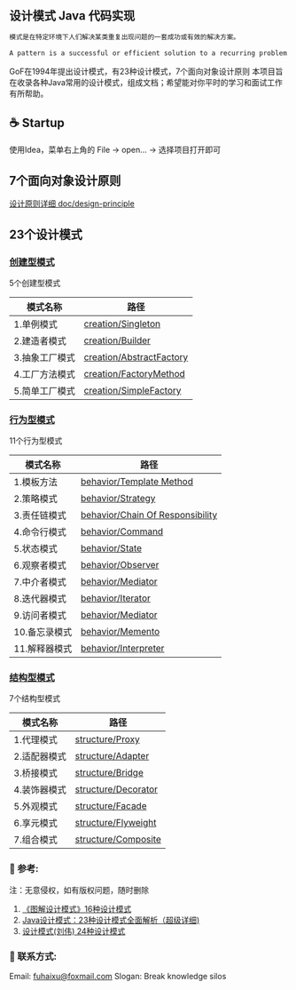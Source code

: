 ## 设计模式 Java 代码实现

```java 
模式是在特定环境下人们解决某类重复出现问题的一套成功或有效的解决方案。

A pattern is a successful or efficient solution to a recurring problem within a context
```

GoF在1994年提出设计模式，有23种设计模式，7个面向对象设计原则
本项目旨在收录各种Java常用的设计模式，组成文档；希望能对你平时的学习和面试工作有所帮助。

## ☕️ Startup
使用Idea，菜单右上角的 File -> open... -> 选择项目打开即可

## 7个面向对象设计原则
[设计原则详细 doc/design-principle](doc/design-principle.md)

## 23个设计模式

### [创建型模式](src/com/design/pattern/creation/creational-pattern.md)
5个创建型模式

| 模式名称   | 路径                                                         |
| ---------- | ------------------------------------------------------------ |
|1.单例模式   | [creation/Singleton](src/com/design/pattern/creation/singleton/singleton.md) |
|2.建造者模式 | [creation/Builder](src/com/design/pattern/creation/build/MyBuilder.java)  |
|3.抽象工厂模式 | [creation/AbstractFactory](src/com/design/pattern/creation/factory/AbstractFactory.java) |
|4.工厂方法模式 | [creation/FactoryMethod](src/com/design/pattern/creation/factory/FactoryMethod.java) |
|5.简单工厂模式 | [creation/SimpleFactory](src/com/design/pattern/creation/factory/SimpleFactory.java) |


### [行为型模式](src/com/design/pattern/behavior/behavior-pattern.md)
11个行为型模式

| 模式名称   | 路径                                                         |
| ---------- | ------------------------------------------------------------ |
|1.模板方法 |[behavior/Template Method](src/com/design/pattern/behavior/tempmethod/TemplateMethodTest.java)|
|2.策略模式 |[behavior/Strategy](src/com/design/pattern/behavior/strategy/StrategyTest.java)|
|3.责任链模式|[behavior/Chain Of Responsibility](src/com/design/pattern/behavior/chainofresponsibility/ChainOfResponsibilityTest.java)|
|4.命令行模式|[behavior/Command](src/com/design/pattern/behavior/command/CommandTest.java)|
|5.状态模式|[behavior/State](src/com/design/pattern/behavior/state/StateTest.java)|
|6.观察者模式|[behavior/Observer](src/com/design/pattern/behavior/observer/ObserverTest.java)|
|7.中介者模式|[behavior/Mediator](src/com/design/pattern/behavior/mediator/MediatorTest.java)|
|8.迭代器模式|[behavior/Iterator](src/com/design/pattern/behavior/iterator/IteratorTest.java)|
|9.访问者模式|[behavior/Mediator](src/com/design/pattern/behavior/mediator/MediatorTest.java)|
|10.备忘录模式|[behavior/Memento](src/com/design/pattern/behavior/memento/MementoTest.java)|
|11.解释器模式|[behavior/Interpreter](src/com/design/pattern/behavior/interpreter/InterpreterTest.java)|


### [结构型模式](src/com/design/pattern/structure/structure-pattern.md)
7个结构型模式

| 模式名称   | 路径                                                         |
| ---------- | ------------------------------------------------------------ |
|1.代理模式| [structure/Proxy](src/com/design/pattern/structure/proxy/ProxyTest.java)|
|2.适配器模式| [structure/Adapter](src/com/design/pattern/structure/adapter/AdapterTest.java)|
|3.桥接模式 |[structure/Bridge](src/com/design/pattern/structure/bridge/BridgeTest.java)|
|4.装饰器模式 | [structure/Decorator](src/com/design/pattern/structure/decorator/DecoratorTest.java)|
|5.外观模式 | [structure/Facade](src/com/design/pattern/structure/facade/FacadeTest.java)|
|6.享元模式 | [structure/Flyweight](src/com/design/pattern/structure/flyweight/FlyWeightTest.java)|
|7.组合模式  |  [structure/Composite](src/com/design/pattern/structure/composite/CompositeTest.java)|

### 📖 参考:
注：无意侵权，如有版权问题，随时删除
1. [《图解设计模式》16种设计模式](https://design-patterns.readthedocs.io/zh_CN/latest/)
2. [Java设计模式：23种设计模式全面解析（超级详细) ](http://c.biancheng.net/design_pattern/)
3. [设计模式(刘伟) 24种设计模式](https://gof.quanke.name/)

### 📧 联系方式:
Email: fuhaixu@foxmail.com
Slogan: Break knowledge silos
